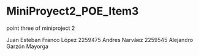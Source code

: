 # MiniProyect2_POE_Item3
point three of miniproject 2

Juan Esteban Franco López 2259475
Andres Narváez 2259545
Alejandro Garzón Mayorga 
